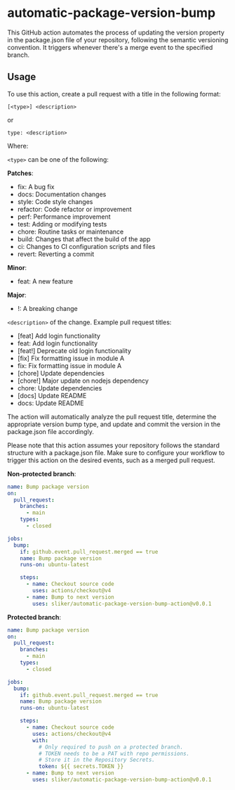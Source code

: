 # automatic-package-version-bump

This GitHub action automates the process of updating the version property in the
package.json file of your repository, following the semantic versioning
convention. It triggers whenever there's a merge event to the specified branch.

## Usage

To use this action, create a pull request with a title in the following format:

```text
[<type>] <description>
```

or

```text
type: <description>
```

Where:

`<type>` can be one of the following:

**Patches**:

- fix: A bug fix
- docs: Documentation changes
- style: Code style changes
- refactor: Code refactor or improvement
- perf: Performance improvement
- test: Adding or modifying tests
- chore: Routine tasks or maintenance
- build: Changes that affect the build of the app
- ci: Changes to CI configuration scripts and files
- revert: Reverting a commit

**Minor**:

- feat: A new feature

**Major**:

- !: A breaking change

`<description>` of the change. Example pull request titles:

- [feat] Add login functionality
- feat: Add login functionality
- [feat!] Deprecate old login functionality
- [fix] Fix formatting issue in module A
- fix: Fix formatting issue in module A
- [chore] Update dependencies
- [chore!] Major update on nodejs dependency
- chore: Update dependencies
- [docs] Update README
- docs: Update README

The action will automatically analyze the pull request title, determine the
appropriate version bump type, and update and commit the version in the
package.json file accordingly.

Please note that this action assumes your repository follows the standard
structure with a package.json file. Make sure to configure your workflow to
trigger this action on the desired events, such as a merged pull request.

**Non-protected branch**:

```yaml
name: Bump package version
on:
  pull_request:
    branches:
      - main
    types:
      - closed

jobs:
  bump:
    if: github.event.pull_request.merged == true
    name: Bump package version
    runs-on: ubuntu-latest

    steps:
      - name: Checkout source code
        uses: actions/checkout@v4
      - name: Bump to next version
        uses: sliker/automatic-package-version-bump-action@v0.0.1
```

**Protected branch**:

```yaml
name: Bump package version
on:
  pull_request:
    branches:
      - main
    types:
      - closed

jobs:
  bump:
    if: github.event.pull_request.merged == true
    name: Bump package version
    runs-on: ubuntu-latest

    steps:
      - name: Checkout source code
        uses: actions/checkout@v4
        with:
          # Only required to push on a protected branch.
          # TOKEN needs to be a PAT with repo permissions.
          # Store it in the Repository Secrets.
          token: ${{ secrets.TOKEN }}
      - name: Bump to next version
        uses: sliker/automatic-package-version-bump-action@v0.0.1
```
